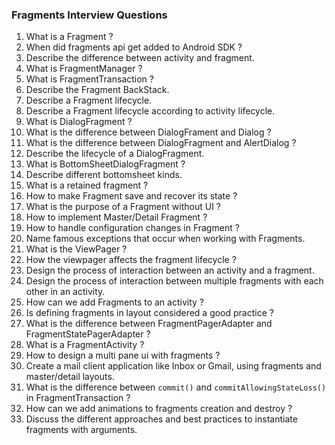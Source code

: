 ### Fragments Interview Questions

1. What is a Fragment ?
2. When did fragments api get added to Android SDK ?
3. Describe the difference between activity and fragment.
4. What is FragmentManager ?
5. What is FragmentTransaction ?
6. Describe the Fragment BackStack.
7. Describe a Fragment lifecycle.
8. Describe a Fragment lifecycle according to activity lifecycle.
9. What is DialogFragment ?
10. What is the difference between DialogFrament and Dialog ?
11. What is the difference between DialogFragment and AlertDialog ?
12. Describe the lifecycle of a DialogFragment.
13. What is BottomSheetDialogFragment ?
14. Describe different bottomsheet kinds.
15. What is a retained fragment ?
16. How to make Fragment save and recover its state ?
17. What is the purpose of a Fragment without UI ?
18. How to implement Master/Detail Fragment ?
19. How to handle configuration changes in Fragment ?
20. Name famous exceptions that occur when working with Fragments.
21. What is the ViewPager ?
22. How the viewpager affects the fragment lifecycle ?
23. Design the process of interaction between an activity and a fragment.
24. Design the process of interaction between multiple fragments with each other in an activity.
25. How can we add Fragments to an activity ?
26. Is defining fragments in layout considered a good practice ?
27. What is the difference between FragmentPagerAdapter and FragmentStatePagerAdapter ?
28. What is a FragmentActivity ?
29. How to design a multi pane ui with fragments ?
30. Create a mail client application like Inbox or Gmail, using fragments and master/detail layouts.
31. What is the difference between `commit()` and `commitAllowingStateLoss()` in FragmentTransaction ?
32. How can we add animations to fragments creation and destroy ?
33. Discuss the different approaches and best practices to instantiate fragments with arguments.
